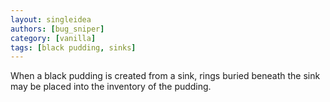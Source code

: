 ```yaml
---
layout: singleidea
authors: [bug_sniper]
category: [vanilla]
tags: [black pudding, sinks]
---
```

When a black pudding is created from a sink, rings buried beneath the sink may be placed into the inventory of the pudding.
